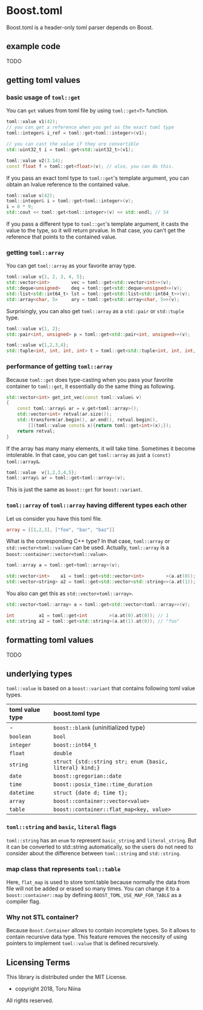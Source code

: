 Boost.toml
====

Boost.toml is a header-only toml parser depends on Boost.

## example code

TODO

## getting toml values

### basic usage of `toml::get`

You can `get` values from toml file by using `toml::get<T>` function.

```cpp
toml::value v1(42);
// you can get a reference when you get as the exact toml type
toml::integer& i_ref = toml::get<toml::integer>(v1);

// you can cast the value if they are convertible
std::uint32_t i = toml::get<std::uint32_t>(v1);

toml::value v2(3.14);
const float f = toml::get<float>(v); // also, you can do this.
```

If you pass an exact toml type to `toml::get`'s template argument,
you can obtain an lvalue reference to the contained value.

```cpp
toml::value v(42);
toml::integer& i = toml::get<toml::integer>(v);
i = 6 * 9;
std::cout << toml::get<toml::integer>(v) << std::endl; // 54
```

If you pass a different type to `toml::get`'s template argument, it casts the
value to the type, so it will return prvalue. In that case, you can't get the
reference that points to the contained value.

### getting `toml::array`

You can get `toml::array` as your favorite array type.

```cpp
toml::value v{1, 2, 3, 4, 5};
std::vector<int>        vec = toml::get<std::vector<int>>(v);
std::deque<unsigned>    deq = toml::get<std::deque<unsigned>>(v);
std::list<std::int64_t> lst = toml::get<std::list<std::int64_t>>(v);
std::array<char, 5>     ary = toml::get<std::array<char, 5>>(v);
```

Surprisingly, you can also get `toml::array` as a `std::pair` or `std::tuple` type.

```cpp
toml::value v{1, 2};
std::pair<int, unsigned> p = toml::get<std::pair<int, unsigned>>(v);

toml::value v{1,2,3,4};
std::tuple<int, int, int, int> t = toml::get<std::tuple<int, int, int, int>>(v);
```

### performance of getting `toml::array`

Because `toml::get` does type-casting when you pass your favorite container to
`toml::get`, it essentially do the same thing as following.

```cpp
std::vector<int> get_int_vec(const toml::value& v)
{
    const toml::array& ar = v.get<toml::array>();
    std::vector<int> retval(ar.size());
    std::transform(ar.begin(), ar.end(), retval.begin(),
        [](toml::value const& x){return toml::get<int>(x);});
    return retval;
}
```

If the array has many many elements, it will take time.
Sometimes it become intolerable. In that case, you can get `toml::array` as
just a `(const) toml::array&`.

```cpp
toml::value  v{1,2,3,4,5};
toml::array& ar = toml::get<toml::array>(v);
```

This is just the same as `boost::get` for `boost::variant`.

### `toml::array` of `toml::array` having different types each other

Let us consider you have this toml file.

```toml
array = [[1,2,3], ["foo", "bar", "baz"]]
```

What is the corresponding C++ type? In that case, `toml::array` or
`std::vector<toml::value>` can be used. Actually, `toml::array` is a
`boost::container::vector<toml::value>`.

```cpp
toml::array a = toml::get<toml::array>(v);

std::vector<int>    a1 = toml::get<std::vector<int>        >(a.at(0));
std::vector<string> a2 = toml::get<std::vector<std::string>>(a.at(1));
```

You also can get this as `std::vector<toml::array>`.

```cpp
std::vector<toml::array> a = toml::get<std::vector<toml::array>>(v);

int         a1 = toml::get<int        >(a.at(0).at(0)); // 1
std::string a2 = toml::get<std::string>(a.at(1).at(0)); // "foo"
```

## formatting toml values

TODO

## underlying types

`toml::value` is based on a `boost::variant` that contains following toml value
types.

| toml value type | boost.toml type                                         |
|:----------------|:--------------------------------------------------------|
| -               | `boost::blank` (uninitialized type)                     |
| `boolean`       | `bool`                                                  |
| `integer`       | `boost::int64_t`                                        |
| `float`         | `double`                                                |
| `string`        | `struct {std::string str; enum {basic, literal} kind;}` |
| `date`          | `boost::gregorian::date`                                |
| `time`          | `boost::posix_time::time_duration`                      |
| `datetime`      | `struct {date d; time t};`                              |
| `array`         | `boost::container::vector<value>`                       |
| `table`         | `boost::container::flat_map<key, value>`                |

### `toml::string` and `basic`, `literal` flags

`toml::string` has an `enum` to represent `basic_string` and `literal_string`.
But it can be converted to std::string automatically, so the users do not need
to consider about the difference between `toml::string` and `std::string`.

### map class that represents `toml::table`

Here, `flat_map` is used to store toml.table because normally the data from
file will not be added or erased so many times. You can change it to a
`boost::container::map` by defining `BOOST_TOML_USE_MAP_FOR_TABLE` as a compiler
flag.

### Why not STL container?

Because `Boost.Container` allows to contain incomplete types. So it allows to
contain recursive data type.
This feature removes the neccesity of using pointers to implement `toml::value`
that is defined recursively.

## Licensing Terms

This library is distributed under the MIT License.

- copyright 2018, Toru Niina

All rights reserved.
